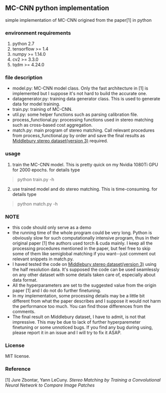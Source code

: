 ## MC-CNN python implementation
simple implementation of MC-CNN origined from the paper[1] in python

### environment requirements
1. python 2.7
2. tensorflow >= 1.4
3. numpy >= 1.14.0
4. cv2 >= 3.3.0
5. tqdm >= 4.24.0

### file description
- model.py: MC-CNN model class. Only the fast architecture in [1] is implemented but I suppose it's not hard to build the accurate one.
- datagenerator.py: training data generator class. This is used to generate data for model training.
- train.py: training of MC-CNN.
- util.py: some helper functions such as parsing calibration file.
- process_functional.py: processing functions used in stereo matching such as cross-based cost aggregation.
- match.py: main program of stereo matching. Call relevant procedures from process_functional.py by order and save the final results as [Middlebury stereo dataset(version 3)](http://vision.middlebury.edu/stereo/submit3/) required.

### usage
1. train the MC-CNN model. This is pretty quick on my Nvidia 1080Ti GPU for 2000 epochs.
for details type
> python train.py -h

2. use trained model and do stereo matching. This is time-consuming.
for details type
> python match.py -h

### NOTE
- this code should only serve as a demo
- the running time of the whole program could be very long. Python is obviously slow for such computationally intensive program, thus in their original paper [1] the authors used torch & cuda mainly. I keep all the processing procedures mentioned in the paper, but feel free to skip some of them like semiglobal matching if you want--just comment out relevant snippets in match.py.
- I haved tested the code on [Middlebury stereo dataset(version 3)](http://vision.middlebury.edu/stereo/submit3/) using the half resolution data. It's supposed the code can be used seamlessly on any other dataset with some details taken care of, especially about data format.
- All the hyperparameters are set to the suggested value from the origin paper [1] and I do not do further finetuning.
- In my implementation, some processing details may be a little bit different from what the paper describes and I suppose it would not harm the performance too much. You can find those differences from the comments.
- The final result on Middlebury dataset, I have to admit, is not that impressive. This may be due to lack of further hyperparemeter finetuning or some unnoticed bugs. If you find any bug during using, please report it in an issue and I will try to fix it ASAP. 

### License
MIT license.

### Reference
[1] Jure Zbontar, Yann LeCuny. *Stereo Matching by Training a Convolutional Neural Network to Compare Image Patches*
